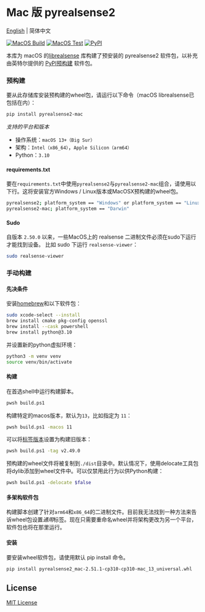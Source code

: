 # Mac 版 pyrealsense2 

[English](./README.md) | 简体中文

[![MacOS Build](https://github.com/yugasun/pyrealsense2-mac/actions/workflows/main.yml/badge.svg)](https://github.com/yugasun/pyrealsense2-mac/actions/workflows/main.yml)
[![MacOS Test](https://github.com/yugasun/pyrealsense2-mac/actions/workflows/test.yml/badge.svg)](https://github.com/yugasun/pyrealsense2-mac/actions/workflows/test.yml)
[![PyPI](https://img.shields.io/pypi/v/pyrealsense2-mac)](https://pypi.org/project/pyrealsense2-mac/)

本库为 macOS 的[librealsense](https://github.com/IntelRealSense/librealsense) 库构建了预安装的 pyrealsense2 软件包，以补充由英特尔提供的 [PyPI预构建](https://pypi.org/project/pyrealsense2/) 软件包。

### 预构建

要从此存储库安装预构建的wheel包，请运行以下命令（macOS librealsense已包括在内）：

```bash
pip install pyrealsense2-mac
```

*支持的平台和版本*

- 操作系统：`macOS 13+（Big Sur）`
- 架构：`Intel（x86_64）`，`Apple Silicon（arm64）`
- Python：`3.10`

#### requirements.txt

要在`requirements.txt`中使用`pyrealsense2`与`pyrealsense2-mac`组合，请使用以下行。这将安装官方Windows / Linux版本或MacOSX预构建的wheel包。

```bash
pyrealsense2; platform_system == "Windows" or platform_system == "Linux"
pyrealsense2-mac; platform_system == "Darwin"
```

#### Sudo

自版本 `2.50.0` 以来，一些MacOS上的 realsense 二进制文件必须在sudo下运行才能找到设备。
比如 sudo 下运行 `realsense-viewer`：

```bash
sudo realsense-viewer
```

### 手动构建

#### 先决条件
安装[homebrew](https://brew.sh/)和以下软件包：

```bash
sudo xcode-select --install
brew install cmake pkg-config openssl
brew install --cask powershell
brew install python@3.10
```

并设置新的python虚拟环境：

```bash
python3 -m venv venv
source venv/bin/activate
```

#### 构建

在首选shell中运行构建脚本。

```bash
pwsh build.ps1
```

构建特定的macos版本，默认为`13`，比如指定为 `11`：

```bash
pwsh build.ps1 -macos 11
```

可以将[标签版本](https://github.com/IntelRealSense/librealsense/tags)设置为构建旧版本：

```bash
pwsh build.ps1 -tag v2.49.0
```

预构建的wheel文件将被复制到`./dist`目录中。默认情况下，使用delocate工具包将dylib添加到wheel文件中。可以仅禁用此行为以供Python构建：

```bash
pwsh build.ps1 -delocate $false
```

#### 多架构软件包

构建脚本创建了针对`arm64`和`x86_64`的二进制文件。目前我无法找到一种方法来告诉wheel包设置*通用*标签。现在只需要重命名wheel并将架构更改为另一个平台，软件包也将在那里运行。

#### 安装

要安装wheel软件包，请使用默认 pip install 命令。

```bash
pip install pyrealsense2_mac-2.51.1-cp310-cp310-mac_13_universal.whl
```

## License

[MIT License](./LICENSE)